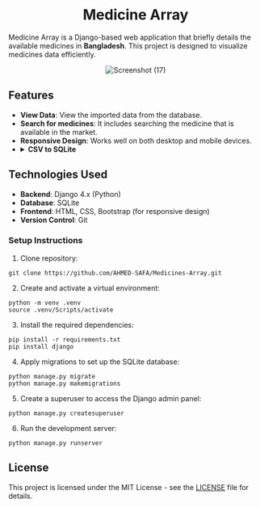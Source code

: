 <h1 align="center">Medicine Array</h1>

Medicine Array is a Django-based web application that briefly details the available medicines in <strong>Bangladesh</strong>. This project is designed to visualize medicines data efficiently.

<div align="center">

  ![Screenshot (17)](https://github.com/user-attachments/assets/e3f882ea-8cc3-40e2-ab1d-6f9d84386434)

</div>

## Features

- **View Data**: View the imported data from the database.
- **Search for medicines**: It includes searching the medicine that is available in the market.
- **Responsive Design**: Works well on both desktop and mobile devices.
-
  <details>
  <summary>
      <strong>CSV to SQLite</strong>
  </summary>
  <br> 
    Data was imported straight into the SQLite database using a CSV file. The dataset below is used for medical data.
    <pre><code>https://www.kaggle.com/discussions/general/311821</code></pre>
  </br>
  </details>
  
<h2>Technologies Used</h2>

<ul>
  <li><strong>Backend</strong>: Django 4.x (Python)</li>
  <li><strong>Database</strong>: SQLite</li>
  <li><strong>Frontend</strong>: HTML, CSS, Bootstrap (for responsive design)</li>
  <li><strong>Version Control</strong>: Git</li>
</ul>
  

### Setup Instructions

1. Clone repository:
<pre><code>git clone https://github.com/AHMED-SAFA/Medicines-Array.git</code></pre>

2. Create and activate a virtual environment:
<pre><code>python -m venv .venv
source .venv/Scripts/activate</code></pre>

3. Install the required dependencies:
<pre><code>pip install -r requirements.txt
pip install django</code></pre>

4. Apply migrations to set up the SQLite database:
<pre><code>python manage.py migrate
python manage.py makemigrations</code></pre>

5. Create a superuser to access the Django admin panel:
<pre><code>python manage.py createsuperuser</code></pre>

6. Run the development server:
<pre><code>python manage.py runserver</code></pre>

<h2>License</h2>
<p>This project is licensed under the MIT License - see the <a href="LICENSE">LICENSE</a> file for details.</p>

